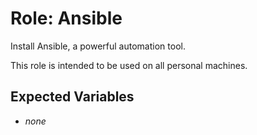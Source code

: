 # Role: Ansible

Install Ansible, a powerful automation tool.

This role is intended to be used on all personal machines.

## Expected Variables

- _none_
